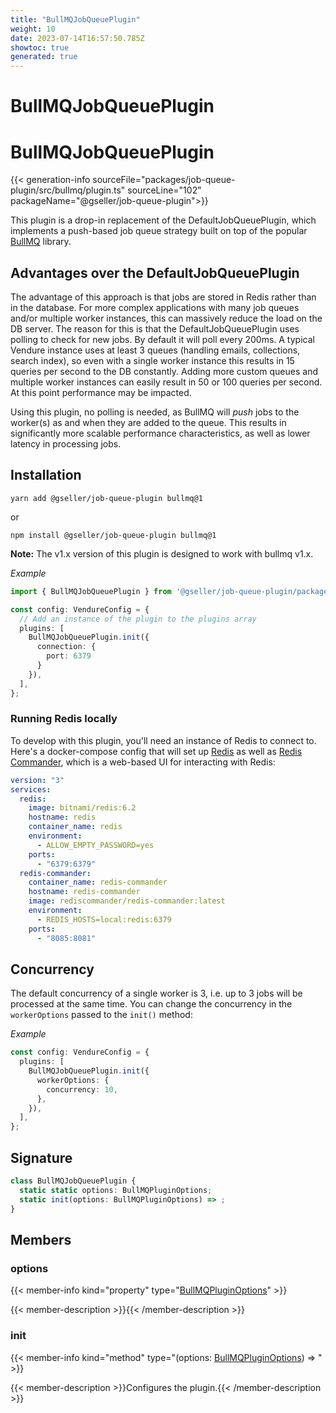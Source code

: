 ```yaml
---
title: "BullMQJobQueuePlugin"
weight: 10
date: 2023-07-14T16:57:50.785Z
showtoc: true
generated: true
---
```

<!-- This file was generated from the Vendure source. Do not modify. Instead, re-run the "docs:build" script -->

# BullMQJobQueuePlugin
<div class="symbol">


# BullMQJobQueuePlugin

{{< generation-info sourceFile="packages/job-queue-plugin/src/bullmq/plugin.ts" sourceLine="102" packageName="@gseller/job-queue-plugin">}}

This plugin is a drop-in replacement of the DefaultJobQueuePlugin, which implements a push-based
job queue strategy built on top of the popular [BullMQ](https://github.com/taskforcesh/bullmq) library.

## Advantages over the DefaultJobQueuePlugin

The advantage of this approach is that jobs are stored in Redis rather than in the database. For more complex
applications with many job queues and/or multiple worker instances, this can massively reduce the load on the
DB server. The reason for this is that the DefaultJobQueuePlugin uses polling to check for new jobs. By default
it will poll every 200ms. A typical Vendure instance uses at least 3 queues (handling emails, collections, search index),
so even with a single worker instance this results in 15 queries per second to the DB constantly. Adding more
custom queues and multiple worker instances can easily result in 50 or 100 queries per second. At this point
performance may be impacted.

Using this plugin, no polling is needed, as BullMQ will _push_ jobs to the worker(s) as and when they are added
to the queue. This results in significantly more scalable performance characteristics, as well as lower latency
in processing jobs.

## Installation

`yarn add @gseller/job-queue-plugin bullmq@1`

or

`npm install @gseller/job-queue-plugin bullmq@1`

**Note:** The v1.x version of this plugin is designed to work with bullmq v1.x.

*Example*

```ts
import { BullMQJobQueuePlugin } from '@gseller/job-queue-plugin/package/bullmq';

const config: VendureConfig = {
  // Add an instance of the plugin to the plugins array
  plugins: [
    BullMQJobQueuePlugin.init({
      connection: {
        port: 6379
      }
    }),
  ],
};
```

### Running Redis locally

To develop with this plugin, you'll need an instance of Redis to connect to. Here's a docker-compose config
that will set up [Redis](https://redis.io/) as well as [Redis Commander](https://github.com/joeferner/redis-commander),
which is a web-based UI for interacting with Redis:

```YAML
version: "3"
services:
  redis:
    image: bitnami/redis:6.2
    hostname: redis
    container_name: redis
    environment:
      - ALLOW_EMPTY_PASSWORD=yes
    ports:
      - "6379:6379"
  redis-commander:
    container_name: redis-commander
    hostname: redis-commander
    image: rediscommander/redis-commander:latest
    environment:
      - REDIS_HOSTS=local:redis:6379
    ports:
      - "8085:8081"
```

## Concurrency

The default concurrency of a single worker is 3, i.e. up to 3 jobs will be processed at the same time.
You can change the concurrency in the `workerOptions` passed to the `init()` method:

*Example*

```TypeScript
const config: VendureConfig = {
  plugins: [
    BullMQJobQueuePlugin.init({
      workerOptions: {
        concurrency: 10,
      },
    }),
  ],
};
```

## Signature

```TypeScript
class BullMQJobQueuePlugin {
  static static options: BullMQPluginOptions;
  static init(options: BullMQPluginOptions) => ;
}
```
## Members

### options

{{< member-info kind="property" type="<a href='/typescript-api/core-plugins/job-queue-plugin/bull-mqplugin-options#bullmqpluginoptions'>BullMQPluginOptions</a>"  >}}

{{< member-description >}}{{< /member-description >}}

### init

{{< member-info kind="method" type="(options: <a href='/typescript-api/core-plugins/job-queue-plugin/bull-mqplugin-options#bullmqpluginoptions'>BullMQPluginOptions</a>) => "  >}}

{{< member-description >}}Configures the plugin.{{< /member-description >}}


</div>
